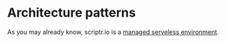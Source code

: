 # Architecture patterns

As you may already know, scriptr.io is a [managed serveless environment](../whatis_scriptr.md). 
